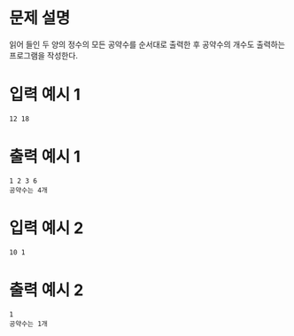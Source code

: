 # 문제 설명

읽어 들인 두 양의 정수의 모든 공약수를 순서대로 출력한 후
공약수의 개수도 출력하는 프로그램을 작성한다.

# 입력 예시 1
```12 18```

# 출력 예시 1
```
1 2 3 6
공약수는 4개
```

# 입력 예시 2
```10 1```

# 출력 예시 2
```
1
공약수는 1개
```
